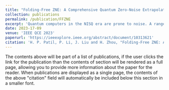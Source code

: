 ```yaml
---
title: "Folding-Free ZNE: A Comprehensive Quantum Zero-Noise Extrapolation Approach for Mitigating Depolarizing and Decoherence Noise"
collection: publications
permalink: /publication/FFZNE
excerpt: 'Quantum computers in the NISQ era are prone to noise. A range of quantum error mitigation techniques has been proposed to address this issue. Zero-noise extrapolation (ZNE) stands out as a promising one. ZNE involves increasing the noise levels in a circuit and then using extrapolation to infer the zero noise case from the noisy results obtained. This paper presents a novel ZNE approach that does not require circuit folding or noise scaling to mitigate depolarizing and/or decoherence noise. To mitigate depolarizing noise, we propose leveraging the extreme/infinite noisy case, which allows us to avoid circuit folding. Specifically, the circuit output with extreme noise becomes the maximally mixed state. We show that using circuit-reliability metrics, simple linear extrapolation can effectively mitigate depolarizing noise.'
date: 2023-17-09
venue: 'IEEE QCE 2023'
paperurl: 'https://ieeexplore.ieee.org/abstract/document/10313621'
citation: 'H. P. Patil, P. Li, J. Liu and H. Zhou, "Folding-Free ZNE: A Comprehensive Quantum Zero-Noise Extrapolation Approach for Mitigating Depolarizing and Decoherence Noise," 2023 IEEE International Conference on Quantum Computing and Engineering (QCE), Bellevue, WA, USA, 2023, pp. 898-909, doi: 10.1109/QCE57702.2023.00104.'
---
```


The contents above will be part of a list of publications, if the user clicks the link for the publication than the contents of section will be rendered as a full page, allowing you to provide more information about the paper for the reader. When publications are displayed as a single page, the contents of the above "citation" field will automatically be included below this section in a smaller font.
